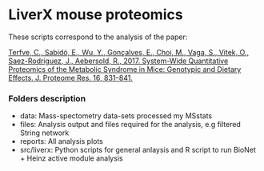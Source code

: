 # LiverX mouse proteomics
These scripts correspond to the analysis of the paper:

[Terfve, C., Sabidó, E., Wu, Y., Gonçalves, E., Choi, M., Vaga, S., Vitek, O., Saez-Rodriguez, J., Aebersold, R., 2017. System-Wide Quantitative Proteomics of the Metabolic Syndrome in Mice: Genotypic and Dietary Effects. J. Proteome Res. 16, 831–841.](http://dx.doi.org/10.1021/acs.jproteome.6b00815)

### Folders description
+ data: Mass-spectometry data-sets processed my MSstats
+ files: Analysis output and files required for the analysis, e.g filtered String network
+ reports: All analysis plots
+ src/liverx: Python scripts for general anlaysis and R script to run BioNet + Heinz active module analysis
